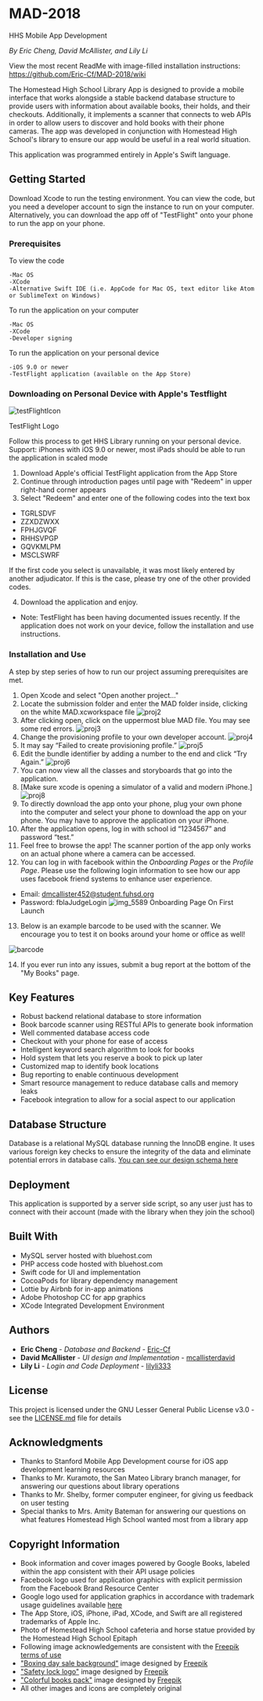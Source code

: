 # MAD-2018
HHS Mobile App Development

*By Eric Cheng, David McAllister, and Lily Li*

View the most recent ReadMe with image-filled installation instructions: https://github.com/Eric-Cf/MAD-2018/wiki

The Homestead High School Library App is designed to provide a mobile interface that works alongside a stable backend database structure to provide users with information about available books, their holds, and their checkouts. Additionally, it implements a scanner that connects to web APIs in order to allow users to discover and hold books with their phone cameras. The app was developed in conjunction with Homestead High School's library to ensure our app would be useful in a real world situation.

This application was programmed entirely in Apple's Swift language.

## Getting Started

Download Xcode to run the testing environment. You can view the code, but you need a developer account to sign the instance to run on your computer.
Alternatively, you can download the app off of "TestFlight" onto your phone to run the app on your phone.

### Prerequisites

To view the code
```
-Mac OS
-XCode
-Alternative Swift IDE (i.e. AppCode for Mac OS, text editor like Atom or SublimeText on Windows)
```
To run the application on your computer
```
-Mac OS
-XCode
-Developer signing
```

To run the application on your personal device
```
-iOS 9.0 or newer
-TestFlight application (available on the App Store)
```

### Downloading on Personal Device with Apple's Testflight
![testFlightIcon](https://developer.apple.com/assets/elements/icons/testflight/testflight-128x128_2x.png)

TestFlight Logo

Follow this process to get HHS Library running on your personal device.
Support: iPhones with iOS 9.0 or newer, most iPads should be able to run the application in scaled mode

1. Download Apple's official TestFlight application from the App Store
2. Continue through introduction pages until page with "Redeem" in upper right-hand corner appears
3. Select "Redeem" and enter one of the following codes into the text box
* TGRLSDVF
* ZZXDZWXX
* FPHJGVQF
* RHHSVPGP
* GQVKMLPM
* MSCLSWRF

If the first code you select is unavailable, it was most likely entered by another adjudicator. If this is the case, please try one of the other provided codes.

4. Download the application and enjoy.
* Note: TestFlight has been having documented issues recently. If the application does not work on your device, follow the installation and use instructions.

### Installation and Use

A step by step series of how to run our project assuming prerequisites are met.

1. Open Xcode and select "Open another project..."
2. Locate the submission folder and enter the MAD folder inside, clicking on the white MAD.xcworkspace file
![proj2](https://user-images.githubusercontent.com/26942890/36134916-905621ee-103c-11e8-9621-bcb171868d55.png)
3. After clicking open, click on the uppermost blue MAD file. You may see some red errors.
![proj3](https://user-images.githubusercontent.com/26942890/36134969-dc8501b6-103c-11e8-9f1c-d5ca45dbf508.png)
4. Change the provisioning profile to your own developer account.
![proj4](https://user-images.githubusercontent.com/26942890/36134994-086cf360-103d-11e8-93b8-e301b817adca.png)
5. It may say “Failed to create provisioning profile.”
![proj5](https://user-images.githubusercontent.com/26942890/36135007-1d194c96-103d-11e8-9f75-c50c5a08c301.png)
6. Edit the bundle identifier by adding a number to the end and click “Try Again.”
![proj6](https://user-images.githubusercontent.com/26942890/36135146-285446a0-103e-11e8-806c-633dc165cd75.png)
7. You can now view all the classes and storyboards that go into the application.
8. [Make sure xcode is opening a simulator of a valid and modern iPhone.]
![proj8](https://user-images.githubusercontent.com/26942890/36135164-3fcf4f0a-103e-11e8-9202-9f1eb4d07472.png)
9. To directly download the app onto your phone, plug your own phone into the computer and select your phone to download the app on your phone. You may have to approve the application on your iPhone.
10. After the application opens, log in with school id “1234567” and password “test.”
11. Feel free to browse the app!
The scanner portion of the app only works on an actual phone where a camera can be accessed.
12. You can log in with facebook within the *Onboarding Pages* or the *Profile Page*. Please use the following login information to see how our app uses facebook friend systems to enhance user experience.
* Email: dmcallister452@student.fuhsd.org
* Password: fblaJudgeLogin
![img_5589](https://user-images.githubusercontent.com/26942890/36135024-3baa4cb4-103d-11e8-9bbd-3068dd2de9d1.PNG)
Onboarding Page On First Launch

13. Below is an example barcode to be used with the scanner.  We encourage you to test it on books around your home or office as well!

![barcode](https://user-images.githubusercontent.com/26942890/36134449-b9bf6b56-1039-11e8-91f7-18aed490d548.gif)

14. If you ever run into any issues, submit a bug report at the bottom of the "My Books" page.

## Key Features

* Robust backend relational database to store information
* Book barcode scanner using RESTful APIs to generate book information
* Well commented database access code
* Checkout with your phone for ease of access
* Intelligent keyword search algorithm to look for books
* Hold system that lets you reserve a book to pick up later
* Customized map to identify book locations
* Bug reporting to enable continuous development
* Smart resource management to reduce database calls and memory leaks
* Facebook integration to allow for a social aspect to our application

## Database Structure

Database is a relational MySQL database running the InnoDB engine. It uses various foreign key checks to ensure the integrity of the data and eliminate potential errors in database calls.
[You can see our design schema here](https://eric-cf.github.io/MAD-2018/)

## Deployment

This application is supported by a server side script, so any user just has to connect with their account (made with the library when they join the school)

## Built With

* MySQL server hosted with bluehost.com
* PHP access code hosted with bluehost.com
* Swift code for UI and implementation
* CocoaPods for library dependency management
* Lottie by Airbnb for in-app animations
* Adobe Photoshop CC for app graphics
* XCode Integrated Development Environment

## Authors

* **Eric Cheng** - *Database and Backend* - [Eric-Cf](https://github.com/Eric-Cf)
* **David McAllister** - *UI design and Implementation* - [mcallisterdavid](https://github.com/mcallisterdavid)
* **Lily Li** - *Login and Code Deployment* - [lilyli333](https://github.com/lilyli333)

## License

This project is licensed under the GNU Lesser General Public License v3.0 - see the [LICENSE.md](LICENSE.md) file for details

## Acknowledgments

* Thanks to Stanford Mobile App Development course for iOS app development learning resources
* Thanks to Mr. Kuramoto, the San Mateo Library branch manager, for answering our questions about library operations
* Thanks to Mr. Shelby, former computer engineer, for giving us feedback on user testing
* Special thanks to Mrs. Amity Bateman for answering our questions on what features Homestead High School wanted most from a library app

## Copyright Information

* Book information and cover images powered by Google Books, labeled within the app consistent with their API usage policies
* Facebook logo used for application graphics with explicit permission from the Facebook Brand Resource Center
* Google logo used for application graphics in accordance with trademark usage guidelines available [here](https://www.google.com/permissions/trademark/rules.html)
* The App Store, iOS, iPhone, iPad, XCode, and Swift are all registered trademarks of Apple Inc.
* Photo of Homestead High School cafeteria and horse statue provided by the Homestead High School Epitaph
* Following image acknowledgements are consistent with the [Freepik terms of use](freepik.com/terms_of_use)
* ["Boxing day sale background"](https://www.freepik.com/free-vector/boxing-day-sale-background_1442395.htm) image designed by [Freepik](freepik.com)
* ["Safety lock logo"](https://www.freepik.com/free-vector/safety-lock-logo_717950.htm#term=lock%20icon&page=1&position=9) image designed by [Freepik](freepik.com)
* ["Colorful books pack"](https://www.freepik.com/free-vector/colorful-books-pack_813860.htm#term=book&page=1&position=2) image designed by [Freepik](freepik.com)
* All other images and icons are completely original
